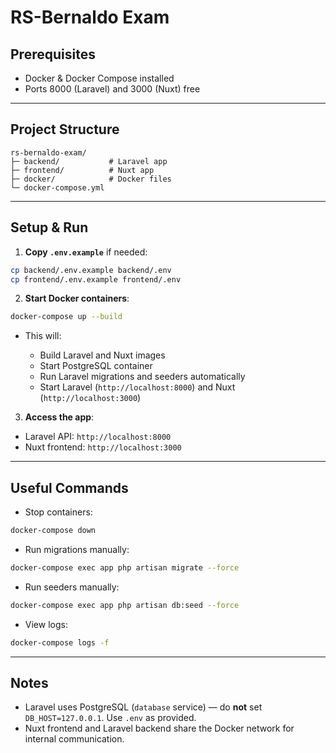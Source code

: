 # RS-Bernaldo Exam

## Prerequisites

* Docker & Docker Compose installed
* Ports 8000 (Laravel) and 3000 (Nuxt) free

---

## Project Structure

```
rs-bernaldo-exam/
├─ backend/           # Laravel app
├─ frontend/          # Nuxt app
├─ docker/            # Docker files
└─ docker-compose.yml
```

---

## Setup & Run

1. **Copy `.env.example`** if needed:

```bash
cp backend/.env.example backend/.env
cp frontend/.env.example frontend/.env
```

2. **Start Docker containers**:

```bash
docker-compose up --build
```

* This will:

    * Build Laravel and Nuxt images
    * Start PostgreSQL container
    * Run Laravel migrations and seeders automatically
    * Start Laravel (`http://localhost:8000`) and Nuxt (`http://localhost:3000`)

3. **Access the app**:

* Laravel API: `http://localhost:8000`
* Nuxt frontend: `http://localhost:3000`

---

## Useful Commands

* Stop containers:

```bash
docker-compose down
```

* Run migrations manually:

```bash
docker-compose exec app php artisan migrate --force
```

* Run seeders manually:

```bash
docker-compose exec app php artisan db:seed --force
```

* View logs:

```bash
docker-compose logs -f
```

---

## Notes

* Laravel uses PostgreSQL (`database` service) — do **not** set `DB_HOST=127.0.0.1`. Use `.env` as provided.
* Nuxt frontend and Laravel backend share the Docker network for internal communication.
